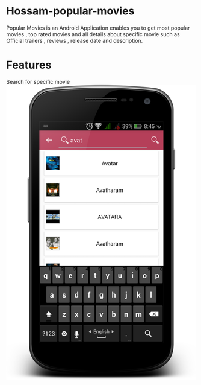 # Hossam-popular-movies
Popular Movies is an Android Application enables you to get most popular movies , top rated movies
and all details about specific movie such as Official trailers , reviews , release date and description.

# Features 
Search for specific movie 
![screen](https://github.com/DevHossamHassan/Hossam-popular-movies/blob/master/arts/search.png)
